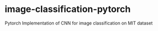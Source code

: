 # image-classification-pytorch
 Pytorch Implementation of CNN for image classification on MIT dataset

